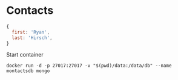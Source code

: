 # Contacts

```js
{
  first: 'Ryan',
  last: 'Hirsch',
}
```

Start container

```
docker run -d -p 27017:27017 -v "$(pwd)/data:/data/db" --name montactsdb mongo
```
